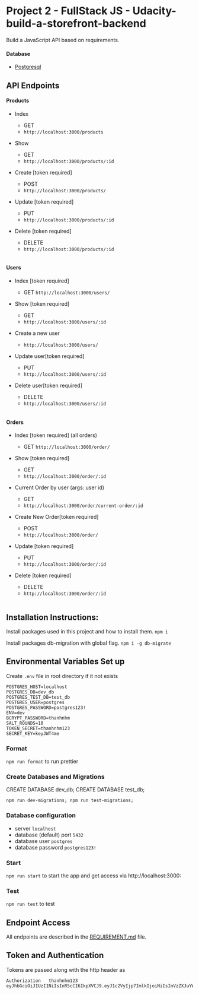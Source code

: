 # Project 2 - FullStack JS - Udacity-build-a-storefront-backend
Build a JavaScript API based on requirements.

#### Database

- [Postgresql](https://www.postgresql.org/)

## API Endpoints

#### Products

- Index
  - GET
  - `http://localhost:3000/products`
- Show
  - GET
  - `http://localhost:3000/products/:id`
- Create [token required]
  - POST
  - `http://localhost:3000/products/`
- Update [token required]
  - PUT
  - `http://localhost:3000/products/:id`
- Delete [token required] 
  - DELETE
  - `http://localhost:3000/products/:id`

  ```

#### Users

- Index [token required]
  - GET `http://localhost:3000/users/`
- Show [token required]
  - GET
  - `http://localhost:3000/users/:id`
- Create a new user
  - `http://localhost:3000/users/`
- Update user[token required]
  - PUT
  - `http://localhost:3000/users/:id`
- Delete user[token required] 
  - DELETE
  - `http://localhost:3000/users/:id`

  ```
#### Orders

- Index [token required] (all orders)
    - GET `http://localhost:3000/order/`
- Show [token required]
    - GET
    - `http://localhost:3000/order/:id`
- Current Order by user (args: user id)
    - GET
     - `http://localhost:3000/order/current-order/:id`
- Create New Order[token required]
    - POST
    - `http://localhost:3000/order/`
- Update [token required]
  - PUT
  - `http://localhost:3000/order/:id`
- Delete [token required] 
  - DELETE
  - `http://localhost:3000/order/:id`

  ```

## Installation Instructions:
Install packages used in this project and how to install them.
`npm i`


Install packages db-migration with global flag.
`npm i -g db-migrate`


## Environmental Variables Set up

Create `.env` file in root directory if it not exists
```
POSTGRES_HOST=localhost
POSTGRES_DB=dev_db
POSTGRES_TEST_DB=test_db
POSTGRES_USER=postgres
POSTGRES_PASSWORD=postgres123!
ENV=dev
BCRYPT_PASSWORD=thanhnhm
SALT_ROUNDS=10
TOKEN_SECRET=thanhnhm123
SECRET_KEY=keyJWT4me
```

### Format

`npm run format` to run prettier

### Create Databases and Migrations

CREATE DATABASE dev_db;
CREATE DATABASE test_db;

`npm run dev-migrations; npm run test-migrations;`

### Database configuration
- server `localhost`
- database (default) port `5432`
- database user `postgres`
- database password `postgres123!`


### Start

`npm run start` to start the app and get access via http://localhost:3000:


### Test

`npm run test` to test


## Endpoint Access

All endpoints are described in the [REQUIREMENT.md](REQUIREMENTS.md) file.

## Token and Authentication

Tokens are passed along with the http header as

```
Authorization   thanhnhm123 eyJhbGciOiJIUzI1NiIsInR5cCI6IkpXVCJ9.eyJ1c2VyIjp7ImlkIjoiNiIsInVzZXJuYW1lIjoidGhhbmhuaG0iLCJmaXJzdG5hbWUiOiJuZ3V5ZW4iLCJsYXN0bmFtZSI6InRoYW5oIiwicGFzc3dvcmRfZGlnZXN0IjoiJDJiJDEwJDlKNU1rZmFpdkx0RG5mY0xndkRLdGV0ejNTbXN1LzlmRUdSbVB4ZEtVWHhzcXc0azh2aDdLIn0sImlhdCI6MTY5OTE5ODg0Mn0.qPmXbbZmq6m_mmOg35D3DRr8ZVjZitO_q3K_iSB6dl8
```